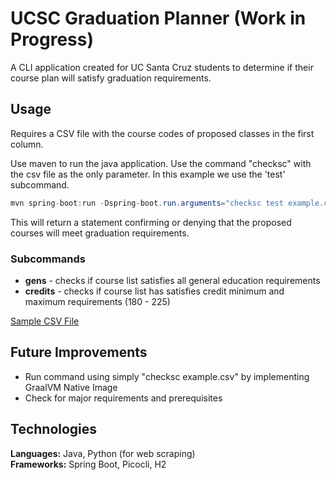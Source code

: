 # UCSC Graduation Planner (Work in Progress)
A CLI application created for UC Santa Cruz students to determine if their
course plan will satisfy graduation requirements. 
## Usage
Requires a CSV file with the course codes of proposed classes in the first
column.

Use maven to run the java application. Use the command "checksc" with the csv
file as the only parameter. In this example we use the 'test' subcommand.
```java
mvn spring-boot:run -Dspring-boot.run.arguments="checksc test example.csv"
```
This will return a statement confirming or denying that the proposed courses
will meet graduation requirements. 

### Subcommands
- **gens** - checks if course list satisfies all general education requirements
- **credits** - checks if course list has satisfies credit minimum and maximum requirements (180 - 225)

[Sample CSV File](./src/main/resources/example.csv)

## Future Improvements
- Run command using simply "checksc example.csv" by implementing GraalVM Native
Image
- Check for major requirements and prerequisites

## Technologies
**Languages:** Java, Python (for web scraping) 
<br />**Frameworks:** Spring Boot, Picocli, H2

